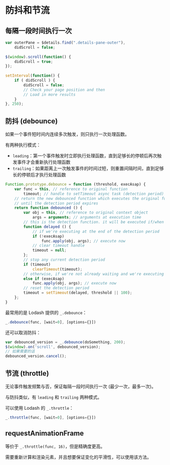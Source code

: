 # 防抖和节流

## 每隔一段时间执行一次

```js
var outerPane = $details.find(".details-pane-outer"),
    didScroll = false;
 
$(window).scroll(function() {
    didScroll = true;
});
 
setInterval(function() {
    if ( didScroll ) {
        didScroll = false;
        // Check your page position and then
        // Load in more results
    }
}, 250);
```

## 防抖 (debounce)

如果一个事件短时间内连续多次触发，则只执行一次处理函数。

有两种执行模式：
- `leading`：第一个事件触发时立即执行处理函数，直到足够长的停顿后再次触发事件才会重新执行处理函数
- `trailing`：如果距离上一次触发事件的时间过短，则重置间隔时间，直到足够长的停顿后才执行处理函数

```js
Function.prototype.debounce = function (threshold, execAsap) {
    var func = this, // reference to original function
        timeout; // handle to setTimeout async task (detection period)
    // return the new debounced function which executes the original function only once
    // until the detection period expires
    return function debounced () {
        var obj = this, // reference to original context object
            args = arguments; // arguments at execution time
        // this is the detection function. it will be executed if/when the threshold expires
        function delayed () {
            // if we're executing at the end of the detection period
            if (!execAsap)
                func.apply(obj, args); // execute now
            // clear timeout handle
            timeout = null; 
        };
        // stop any current detection period
        if (timeout)
            clearTimeout(timeout);
        // otherwise, if we're not already waiting and we're executing at the beginning of the detection period
        else if (execAsap)
            func.apply(obj, args); // execute now
        // reset the detection period
        timeout = setTimeout(delayed, threshold || 100); 
    };
}
```

最常用的是 Lodash 提供的 `_.debounce`：

```js
_.debounce(func, [wait=0], [options={}])
```

还可以取消防抖：

```js
var debounced_version = _.debounce(doSomething, 200);
$(window).on('scroll', debounced_version);
// 如果需要的话
debounced_version.cancel();
```

## 节流 (throttle)

无论事件触发频繁与否，保证每隔一段时间执行一次 (最少一次，最多一次)。

与防抖类似，有 `leading` 和 `trailing` 两种模式。

可以使用 Lodash 的 `_.throttle`：

```js
_.throttle(func, [wait=0], [options={}])
```

## requestAnimationFrame

等价于 `_.throttle(func, 16)`，但是精确度更高。

需要重新计算和渲染元素，并且想要保证变化的平滑性，可以使用该方法。
